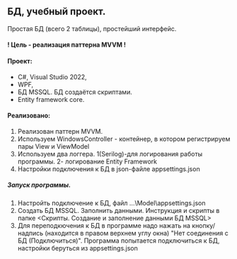 ## БД, учебный проект.
Простая БД (всего 2 таблицы), простейший интерфейс.
#### **! Цель - реализация паттерна MVVM !**


#### Проект:
- C#, Visual Studio 2022,
- WPF,
- БД MSSQL. БД создаётся скриптами.
- Entity framework core.

#### Реализовано:
1. Реализован паттерн MVVM.
2. Используем WindowsController - контейнер, в котором регистрируем пары View и ViewModel
3. Используем два логгера. 1(Serilog)-для логирования работы программы. 2- логирование Entity Framework
4. Настройки подключения к БД в json-файле appsettings.json


##### Запуск программы.
1. Настройть подключение к БД, файл ...\Model\appsettings.json
2. Создать БД MSSQL. Заполнить данными.
Инструкция и скрипты в папке <Скрипты. Создание и заполнение данными БД MSSQL>
3. Для переподкючения к БД в программе надо нажать на кнопку/надпись (находится в правом верхнем углу окна) "Нет соединения с БД (Подключиться)". Программа попытается подключиться к БД, настройки беруться из appsettings.json
